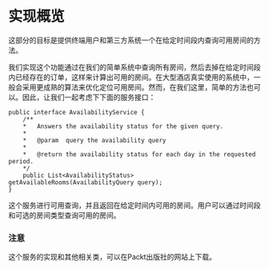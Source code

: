 # 实现概览

这部分的目标是提供终端用户和第三方系统一个在给定时间段内查询可用房间的方法。

我们实现这个功能通过在我们的简单系统中查询所有房间，然后去掉在给定时间段内已经存在的订单，这样来计算出可用的房间。在大型酒店真实使用的系统中，一般会采用更成熟的算法来优化定位可用房间。然而，在我们这里，简单的方法也可以。因此，让我们一起考虑下下面的服务接口：
```
public interface AvailabilityService {
	/**		
	*	Answers	the	availability status	for	the	given query.		
	*		
	*	@param	query the availability query		
	*		
	*	@return	the	availability status	for	each day in	the	requested period.		
	*/		
	public List<AvailabilityStatus> getAvailableRooms(AvailabilityQuery	query); 
}
```

这个服务进行可用查询，并且返回在给定时间内可用的房间。用户可以通过时间段和可选的房间类型查询可用的房间。

### 注意
这个服务的实现和其他相关类，可以在Packt出版社的网站上下载。